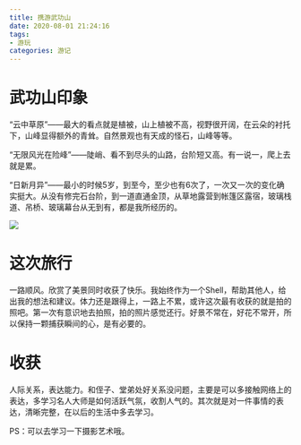 ```yaml
---
title: 携游武功山
date: 2020-08-01 21:24:16
tags:
- 游玩
categories: 游记
---
```


# 武功山印象

“云中草原”——最大的看点就是植被，山上植被不高，视野很开阔，在云朵的衬托下，山峰显得额外的青耸。自然景观也有天成的怪石，山峰等等。

“无限风光在险峰”——陡峭、看不到尽头的山路，台阶短又高。有一说一，爬上去就是累。

“日新月异”——最小的时候5岁，到至今，至少也有6次了，一次又一次的变化确实挺大。从没有修完石台阶，到一道直通金顶，从草地露营到帐篷区露宿，玻璃栈道、吊桥、玻璃幕台从无到有，都是我所经历的。<!--more-->

![](/images/20200801.jpg)

# 这次旅行

一路顺风。欣赏了美景同时收获了快乐。我始终作为一个Shell，帮助其他人，给出我的想法和建议。体力还是跟得上，一路上不累，或许这次最有收获的就是拍的照吧。第一次有意识地去拍照，拍的照片感觉还行。好景不常在，好花不常开，所以保持一颗捕获瞬间的心，是有必要的。

# 收获

人际关系，表达能力。和侄子、堂弟处好关系没问题，主要是可以多接触网络上的表达，多学习名人大师是如何活跃气氛，收割人气的。其次就是对一件事情的表达，清晰完整，在以后的生活中多去学习。

PS：可以去学习一下摄影艺术哦。